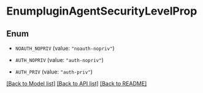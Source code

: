 # EnumpluginAgentSecurityLevelProp

## Enum


* `NOAUTH_NOPRIV` (value: `"noauth-nopriv"`)

* `AUTH_NOPRIV` (value: `"auth-nopriv"`)

* `AUTH_PRIV` (value: `"auth-priv"`)


[[Back to Model list]](../README.md#documentation-for-models) [[Back to API list]](../README.md#documentation-for-api-endpoints) [[Back to README]](../README.md)


